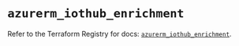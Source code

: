# `azurerm_iothub_enrichment`

Refer to the Terraform Registry for docs: [`azurerm_iothub_enrichment`](https://registry.terraform.io/providers/hashicorp/azurerm/4.29.0/docs/resources/iothub_enrichment).
